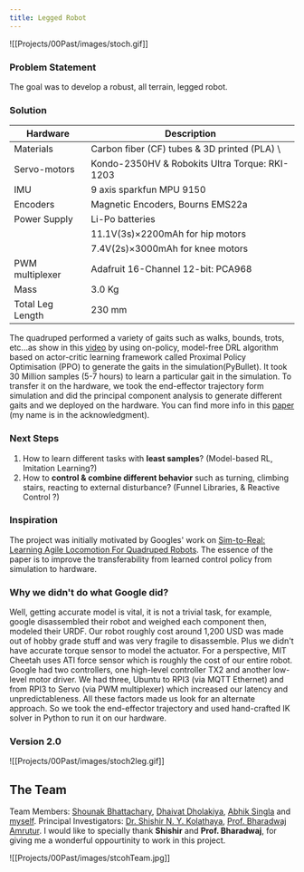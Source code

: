 ```yaml
---
title: Legged Robot
---
```



![[Projects/00Past/images/stoch.gif]]

### Problem Statement
The goal was to develop a robust, all terrain, legged robot.


### Solution
| Hardware         | Description                                    |
| ---------------- | ---------------------------------------------- |
| Materials        | Carbon fiber (CF) tubes & 3D printed (PLA)   \ |
| Servo-motors     | Kondo-2350HV & Robokits Ultra Torque: RKI-1203 |
| IMU              | 9 axis sparkfun MPU 9150                       |
| Encoders         | Magnetic Encoders, Bourns EMS22a               |
| Power Supply     | Li-Po batteries                                |
|                  | 11.1V(3s)×2200mAh for hip motors               |
|                  | 7.4V(2s)×3000mAh for knee motors               |
| PWM multiplexer  | Adafruit 16-Channel 12-bit: PCA968             |
| Mass             | 3.0 Kg                                         |
| Total Leg Length |       230 mm                                            |


The quadruped performed a variety of gaits such as walks, bounds, trots, etc...as show in this [video](https://www.youtube.com/watch?v=swcStUm0Nuk&feature=youtu.be) by using on-policy, model-free DRL algorithm based on actor-critic learning framework called Proximal Policy Optimisation (PPO) to generate the gaits in the simulation(PyBullet). It took 30 Million samples (5-7 hours) to learn a particular gait in the simulation. To transfer it on the hardware, we took the end-effector trajectory form simulation and did the principal component analysis to generate different gaits and we deployed on the hardware. You can find more info in this [paper](https://arxiv.org/abs/1810.03842) (my name is in the acknowledgment).



### Next Steps  

1. How to learn different tasks with **least samples**? (Model-based RL, Imitation Learning?)
2. How to **control & combine different behavior** such as turning, climbing stairs, reacting to external disturbance? (Funnel Libraries, & Reactive Control ?)


### Inspiration

The project was initially motivated by Googles' work on [Sim-to-Real: Learning Agile Locomotion For
Quadruped Robots](https://arxiv.org/abs/1804.10332). The essence of the paper is to improve the transferability from learned control policy from simulation to hardware.


### Why we didn't do what Google did? 

Well, getting accurate model is vital, it is not a trivial task, for example, google disassembled their robot and  weighed each component then, modeled their URDF. Our robot roughly cost around 1,200 USD was made out of hobby grade stuff and was very fragile to disassemble. Plus we didn't have accurate torque sensor to model the actuator. For a perspective, MIT Cheetah uses ATI force sensor which is roughly the cost of our entire robot. Google had two controllers, one high-level controller TX2 and another low-level motor driver. We had three, Ubuntu to RPI3 (via MQTT Ethernet) and from RPI3 to Servo (via PWM multiplexer) which increased our latency and unpredictableness. All these factors made us look for an alternate approach. So we took the end-effector trajectory and used hand-crafted IK solver in Python to run it on our hardware.



### Version 2.0 

![[Projects/00Past/images/stoch2leg.gif]]



 
## The Team

Team Members: [Shounak Bhattachary](https://sites.google.com/view/shounakoffice/home), [Dhaivat Dholakiya](https://sites.google.com/view/dhaivatdh/home), [Abhik Singla](https://sites.google.com/view/abhiksingla/home) and [myself](https://ajaygunalan.github.io/). Principal Investigators: [Dr. Shishir N. Y. Kolathaya](https://shishirny.github.io/),  [Prof. Bharadwaj Amrutur](http://www.cense.iisc.ac.in/bharadwaj-amrutur). I would like to specially thank **Shishir** and **Prof. Bharadwaj**, for giving me a wonderful oppourtinity to work in this project.


![[Projects/00Past/images/stcohTeam.jpg]]